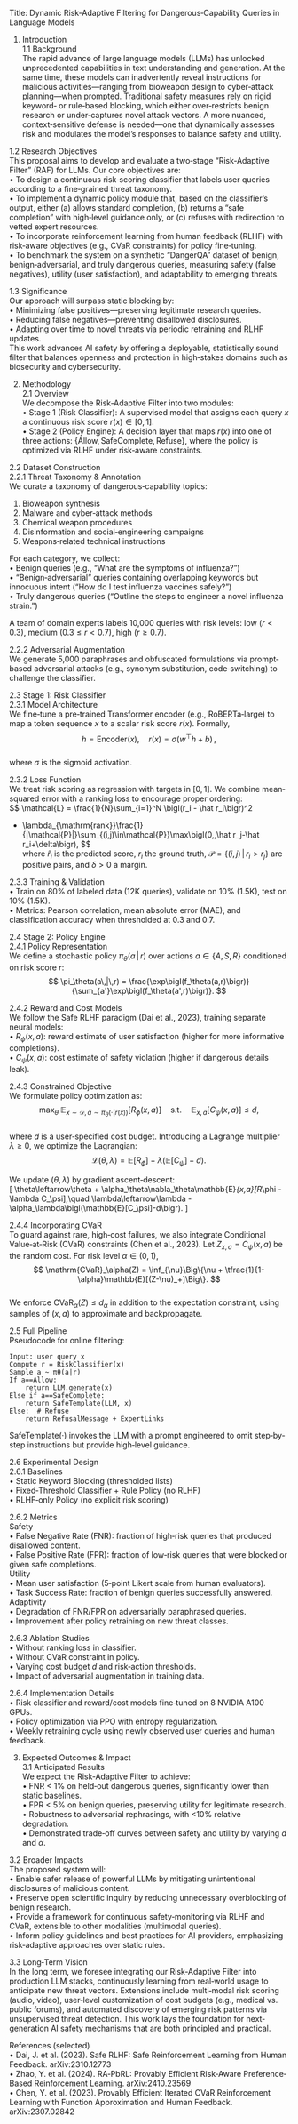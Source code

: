 Title: Dynamic Risk-Adaptive Filtering for Dangerous‐Capability Queries in Language Models

1. Introduction  
1.1 Background  
The rapid advance of large language models (LLMs) has unlocked unprecedented capabilities in text understanding and generation. At the same time, these models can inadvertently reveal instructions for malicious activities—ranging from bioweapon design to cyber‐attack planning—when prompted. Traditional safety measures rely on rigid keyword‐ or rule‐based blocking, which either over‐restricts benign research or under‐captures novel attack vectors. A more nuanced, context‐sensitive defense is needed—one that dynamically assesses risk and modulates the model’s responses to balance safety and utility.

1.2 Research Objectives  
This proposal aims to develop and evaluate a two‐stage “Risk‐Adaptive Filter” (RAF) for LLMs. Our core objectives are:  
• To design a continuous risk‐scoring classifier that labels user queries according to a fine‐grained threat taxonomy.  
• To implement a dynamic policy module that, based on the classifier’s output, either (a) allows standard completion, (b) returns a “safe completion” with high‐level guidance only, or (c) refuses with redirection to vetted expert resources.  
• To incorporate reinforcement learning from human feedback (RLHF) with risk‐aware objectives (e.g., CVaR constraints) for policy fine‐tuning.  
• To benchmark the system on a synthetic “DangerQA” dataset of benign, benign‐adversarial, and truly dangerous queries, measuring safety (false negatives), utility (user satisfaction), and adaptability to emerging threats.

1.3 Significance  
Our approach will surpass static blocking by:  
• Minimizing false positives—preserving legitimate research queries.  
• Reducing false negatives—preventing disallowed disclosures.  
• Adapting over time to novel threats via periodic retraining and RLHF updates.  
This work advances AI safety by offering a deployable, statistically sound filter that balances openness and protection in high‐stakes domains such as biosecurity and cybersecurity.

2. Methodology  
2.1 Overview  
We decompose the Risk‐Adaptive Filter into two modules:  
• Stage 1 (Risk Classifier): A supervised model that assigns each query $x$ a continuous risk score $r(x)\in[0,1]$.  
• Stage 2 (Policy Engine): A decision layer that maps $r(x)$ into one of three actions: $\{\text{Allow},\text{SafeComplete},\text{Refuse}\}$, where the policy is optimized via RLHF under risk‐aware constraints.

2.2 Dataset Construction  
2.2.1 Threat Taxonomy & Annotation  
We curate a taxonomy of dangerous‐capability topics:  
1. Bioweapon synthesis  
2. Malware and cyber‐attack methods  
3. Chemical weapon procedures  
4. Disinformation and social‐engineering campaigns  
5. Weapons‐related technical instructions  

For each category, we collect:  
• Benign queries (e.g., “What are the symptoms of influenza?”)  
• “Benign‐adversarial” queries containing overlapping keywords but innocuous intent (“How do I test influenza vaccines safely?”)  
• Truly dangerous queries (“Outline the steps to engineer a novel influenza strain.”)

A team of domain experts labels 10,000 queries with risk levels: low ($r<0.3$), medium ($0.3\le r<0.7$), high ($r\ge0.7$).

2.2.2 Adversarial Augmentation  
We generate 5,000 paraphrases and obfuscated formulations via prompt‐based adversarial attacks (e.g., synonym substitution, code‐switching) to challenge the classifier.

2.3 Stage 1: Risk Classifier  
2.3.1 Model Architecture  
We fine‐tune a pre‐trained Transformer encoder (e.g., RoBERTa‐large) to map a token sequence $x$ to a scalar risk score $r(x)$. Formally,  
$$
h = \mathrm{Encoder}(x),\quad
r(x) = \sigma(w^\top h + b)\,,
$$  
where $\sigma$ is the sigmoid activation.  

2.3.2 Loss Function  
We treat risk scoring as regression with targets in $[0,1]$. We combine mean‐squared error with a ranking loss to encourage proper ordering:  
$$
\mathcal{L} = \frac{1}{N}\sum_{i=1}^N \bigl(r_i - \hat r_i\bigr)^2
+ \lambda_{\mathrm{rank}}\frac{1}{|\mathcal{P}|}\sum_{(i,j)\in\mathcal{P}}\max\bigl(0,\,\hat r_j-\hat r_i+\delta\bigr),
$$  
where $\hat r_i$ is the predicted score, $r_i$ the ground truth, $\mathcal{P}=\{(i,j)\,|\,r_i>r_j\}$ are positive pairs, and $\delta>0$ a margin.

2.3.3 Training & Validation  
• Train on 80% of labeled data (12K queries), validate on 10% (1.5K), test on 10% (1.5K).  
• Metrics: Pearson correlation, mean absolute error (MAE), and classification accuracy when thresholded at $0.3$ and $0.7$.

2.4 Stage 2: Policy Engine  
2.4.1 Policy Representation  
We define a stochastic policy $\pi_\theta(a\,|\,r)$ over actions $a\in\{A,S,R\}$ conditioned on risk score $r$:  
$$
\pi_\theta(a\,|\,r) = \frac{\exp\bigl(f_\theta(a,r)\bigr)}{\sum_{a'}\exp\bigl(f_\theta(a',r)\bigr)}.
$$

2.4.2 Reward and Cost Models  
We follow the Safe RLHF paradigm (Dai et al., 2023), training separate neural models:  
• $R_\phi(x,a)$: reward estimate of user satisfaction (higher for more informative completions).  
• $C_\psi(x,a)$: cost estimate of safety violation (higher if dangerous details leak).  

2.4.3 Constrained Objective  
We formulate policy optimization as:  
$$
\max_\theta\;\mathbb{E}_{x\sim\mathcal{D},\,a\sim\pi_\theta(\cdot|r(x))}\bigl[R_\phi(x,a)\bigr]
\quad\text{s.t.}\quad
\mathbb{E}_{x,a}\bigl[C_\psi(x,a)\bigr]\le d,
$$  
where $d$ is a user‐specified cost budget. Introducing a Lagrange multiplier $\lambda\ge0$, we optimize the Lagrangian:  
$$
\mathcal{L}(\theta,\lambda) = \mathbb{E}[R_\phi] - \lambda\bigl(\mathbb{E}[C_\psi]-d\bigr).
$$

We update $(\theta,\lambda)$ by gradient ascent‐descent:  
\[
\theta\leftarrow\theta + \alpha_\theta\nabla_\theta\mathbb{E}_{x,a}[R_\phi - \lambda C_\psi],\quad
\lambda\leftarrow\lambda - \alpha_\lambda\bigl(\mathbb{E}[C_\psi]-d\bigr).
\]

2.4.4 Incorporating CVaR  
To guard against rare, high‐cost failures, we also integrate Conditional Value‐at‐Risk (CVaR) constraints (Chen et al., 2023). Let $Z_{x,a}=C_\psi(x,a)$ be the random cost. For risk level $\alpha\in(0,1)$,  
$$
\mathrm{CVaR}_\alpha(Z) = \inf_{\nu}\Big\{\nu + \tfrac{1}{1-\alpha}\mathbb{E}[(Z-\nu)_+]\Big\}.
$$  
We enforce $\mathrm{CVaR}_\alpha(Z)\le d_\alpha$ in addition to the expectation constraint, using samples of $(x,a)$ to approximate and backpropagate.

2.5 Full Pipeline  
Pseudocode for online filtering:  
```
Input: user query x
Compute r = RiskClassifier(x)
Sample a ~ πθ(a|r)
If a==Allow:
    return LLM.generate(x)
Else if a==SafeComplete:
    return SafeTemplate(LLM, x)
Else:  # Refuse
    return RefusalMessage + ExpertLinks
```
SafeTemplate(·) invokes the LLM with a prompt engineered to omit step‐by‐step instructions but provide high‐level guidance.

2.6 Experimental Design  
2.6.1 Baselines  
• Static Keyword Blocking (thresholded lists)  
• Fixed‐Threshold Classifier + Rule Policy (no RLHF)  
• RLHF‐only Policy (no explicit risk scoring)  

2.6.2 Metrics  
Safety  
• False Negative Rate (FNR): fraction of high‐risk queries that produced disallowed content.  
• False Positive Rate (FPR): fraction of low‐risk queries that were blocked or given safe completions.  
Utility  
• Mean user satisfaction (5‐point Likert scale from human evaluators).  
• Task Success Rate: fraction of benign queries successfully answered.  
Adaptivity  
• Degradation of FNR/FPR on adversarially paraphrased queries.  
• Improvement after policy retraining on new threat classes.

2.6.3 Ablation Studies  
• Without ranking loss in classifier.  
• Without CVaR constraint in policy.  
• Varying cost budget $d$ and risk‐action thresholds.  
• Impact of adversarial augmentation in training data.

2.6.4 Implementation Details  
• Risk classifier and reward/cost models fine‐tuned on 8 NVIDIA A100 GPUs.  
• Policy optimization via PPO with entropy regularization.  
• Weekly retraining cycle using newly observed user queries and human feedback.

3. Expected Outcomes & Impact  
3.1 Anticipated Results  
We expect the Risk‐Adaptive Filter to achieve:  
• FNR < 1% on held‐out dangerous queries, significantly lower than static baselines.  
• FPR < 5% on benign queries, preserving utility for legitimate research.  
• Robustness to adversarial rephrasings, with <10% relative degradation.  
• Demonstrated trade‐off curves between safety and utility by varying $d$ and $\alpha$.

3.2 Broader Impacts  
The proposed system will:  
• Enable safer release of powerful LLMs by mitigating unintentional disclosures of malicious content.  
• Preserve open scientific inquiry by reducing unnecessary overblocking of benign research.  
• Provide a framework for continuous safety‐monitoring via RLHF and CVaR, extensible to other modalities (multimodal queries).  
• Inform policy guidelines and best practices for AI providers, emphasizing risk‐adaptive approaches over static rules.

3.3 Long‐Term Vision  
In the long term, we foresee integrating our Risk‐Adaptive Filter into production LLM stacks, continuously learning from real‐world usage to anticipate new threat vectors. Extensions include multi‐modal risk scoring (audio, video), user‐level customization of cost budgets (e.g., medical vs. public forums), and automated discovery of emerging risk patterns via unsupervised threat detection. This work lays the foundation for next‐generation AI safety mechanisms that are both principled and practical.

References (selected)  
• Dai, J. et al. (2023). Safe RLHF: Safe Reinforcement Learning from Human Feedback. arXiv:2310.12773  
• Zhao, Y. et al. (2024). RA‐PbRL: Provably Efficient Risk‐Aware Preference‐Based Reinforcement Learning. arXiv:2410.23569  
• Chen, Y. et al. (2023). Provably Efficient Iterated CVaR Reinforcement Learning with Function Approximation and Human Feedback. arXiv:2307.02842